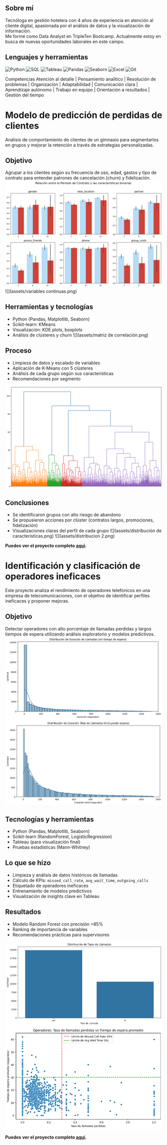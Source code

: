 ## Sobre mí

Tecnóloga en gestión hotelera con 4 años de experiencia en atención al cliente digital, apasionada por el análisis de datos y la visualización de información.  
Me formé como Data Analyst en TripleTen Bootcamp. Actualmente estoy en busca de nuevas oportunidades laborales en este campo.

## Lenguajes y herramientas

![Python](https://img.shields.io/badge/-Python-3776AB?style=flat&logo=python&logoColor=white)
![SQL](https://img.shields.io/badge/-SQL-4479A1?style=flat&logo=postgresql&logoColor=white)
![Tableau](https://img.shields.io/badge/-Tableau-E97627?style=flat&logo=tableau&logoColor=white)
![Pandas](https://img.shields.io/badge/-Pandas-150458?style=flat&logo=pandas)
![Seaborn](https://img.shields.io/badge/-Seaborn-4C4C4C?style=flat)
![Excel](https://img.shields.io/badge/-Excel-217346?style=flat&logo=microsoft-excel&logoColor=white)
![Git](https://img.shields.io/badge/-Git-F05032?style=flat&logo=git&logoColor=white)

Competencias
Atención al detalle | Pensamiento analítico | Resolución de problemas | Organización | Adaptabilidad | Comunicación clara | Aprendizaje autónomo | Trabajo en equipo | Orientación a resultados | Gestión del tiempo

# Modelo de predicción de perdidas de clientes

Análisis de comportamiento de clientes de un gimnasio para segmentarlos en grupos y mejorar la retención a través de estrategias personalizadas.

## Objetivo
Agrupar a los clientes según su frecuencia de uso, edad, gastos y tipo de contrato para entender patrones de cancelación (churn) y fidelización.
![](assets/Histogramas.png) ![](assets/variables continuas.png) 
## Herramientas y tecnologías
- Python (Pandas, Matplotlib, Seaborn)
- Scikit-learn: KMeans
- Visualización: KDE plots, boxplots
- Análisis de clústeres y churn
![](assets/matriz de correlación.png)

## Proceso
- Limpieza de datos y escalado de variables
- Aplicación de K-Means con 5 clústeres
- Análisis de cada grupo según sus características
- Recomendaciones por segmento

![](assets/clusteres.png)

## Conclusiones
- Se identificaron grupos con alto riesgo de abandono
- Se propusieron acciones por clúster (contratos largos, promociones, fidelización)
- Visualizaciones claras del perfil de cada grupo
![](assets/distribución de caracteristicas.png) ![](assets/distribucion 2.png)   

**Puedes ver el proyecto completo [aqui](https://github.com/meli6432/Modelo-de-predicci-n-de-perdidas-de-clientes).**

# Identificación y clasificación de operadores ineficaces

Este proyecto analiza el rendimiento de operadores telefónicos en una empresa de telecomunicaciones, con el objetivo de identificar perfiles ineficaces y proponer mejoras.

## Objetivo
Detectar operadores con alto porcentaje de llamadas perdidas y largos tiempos de espera utilizando análisis exploratorio y modelos predictivos.
![](assets/pf.png) ![](assets/pf1.png)

## Tecnologías y herramientas
- Python (Pandas, Matplotlib, Seaborn)
- Scikit-learn (RandomForest, LogisticRegression)
- Tableau (para visualización final)
- Pruebas estadísticas (Mann-Whitney)

## Lo que se hizo
- Limpieza y análisis de datos históricos de llamadas
- Cálculo de KPIs: `missed_call_rate`, `avg_wait_time`, `outgoing_calls`
- Etiquetado de operadores ineficaces
- Entrenamiento de modelos predictivos
- Visualización de insights clave en Tableau

## Resultados
- Modelo Random Forest con precisión >85%
- Ranking de importancia de variables
- Recomendaciones prácticas para supervisores

![](assets/pf2.png) ![](assets/pf3.png)

**Puedes ver el proyecto completo [aqui](https://github.com/meli6432/operadores-telefonicos-ineficaces).**
